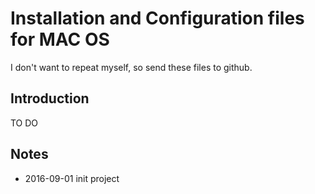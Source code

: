 # Installation and Configuration files for MAC OS 

I don't want to repeat myself, so send these files to github.

## Introduction

TO DO

## Notes 

- 2016-09-01 init project



